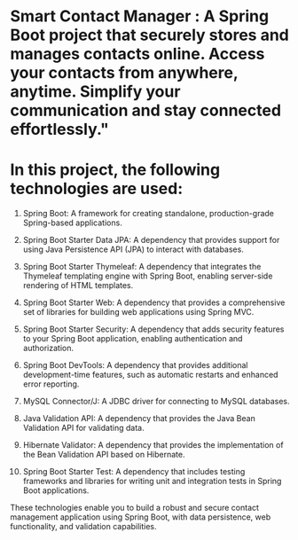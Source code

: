 # Smart Contact Manager : A Spring Boot project that securely stores and manages contacts online. Access your contacts from anywhere, anytime. Simplify your communication and stay connected effortlessly."

# In this project, the following technologies are used:

1. Spring Boot: A framework for creating standalone, production-grade Spring-based applications.

2. Spring Boot Starter Data JPA: A dependency that provides support for using Java Persistence API (JPA) to interact with databases.

3. Spring Boot Starter Thymeleaf: A dependency that integrates the Thymeleaf templating engine with Spring Boot, enabling server-side rendering of HTML templates.

4. Spring Boot Starter Web: A dependency that provides a comprehensive set of libraries for building web applications using Spring MVC.

5. Spring Boot Starter Security: A dependency that adds security features to your Spring Boot application, enabling authentication and authorization.

6. Spring Boot DevTools: A dependency that provides additional development-time features, such as automatic restarts and enhanced error reporting.

7. MySQL Connector/J: A JDBC driver for connecting to MySQL databases.

8. Java Validation API: A dependency that provides the Java Bean Validation API for validating data.

9. Hibernate Validator: A dependency that provides the implementation of the Bean Validation API based on Hibernate.

10. Spring Boot Starter Test: A dependency that includes testing frameworks and libraries for writing unit and integration tests in Spring Boot applications.

These technologies enable you to build a robust and secure contact management application using Spring Boot, with data persistence, web functionality, and validation capabilities.
